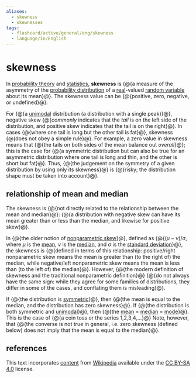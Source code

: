 ```yaml
---
aliases:
  - skewness
  - skewnesses
tags:
  - flashcard/active/general/eng/skewness
  - language/in/English
---
```


# skewness

In [probability theory](probability%20theory.md) and [statistics](statistics.md), __skewness__ is {@{a measure of the asymmetry of the [probability distribution](probability%20distribution.md) of a [real](real%20number.md)-valued [random variable](random%20variable.md) about its mean}@}. The skewness value can be {@{positive, zero, negative, or undefined}@}. <!--SR:!2025-07-22,249,330!2025-10-16,316,330-->

For {@{a [unimodal](unimodality.md) distribution (a distribution with a single peak)}@}, negative skew {@{_commonly_ indicates that the _tail_ is on the left side of the distribution, and positive skew indicates that the tail is on the right}@}. In cases {@{where one tail is long but the other tail is fat}@}, skewness {@{does not obey a simple rule}@}. For example, a zero value in skewness means that {@{the tails on both sides of the mean balance out _overall_}@}; this is the case for {@{a symmetric distribution but can also be true for an asymmetric distribution where one tail is long and thin, and the other is short but fat}@}. Thus, {@{the judgement on the symmetry of a given distribution by using only its skewness}@} is {@{risky; the distribution shape must be taken into account}@}. <!--SR:!2028-05-14,1052,350!2027-06-21,780,330!2025-07-29,255,330!2027-03-10,702,330!2025-07-16,245,330!2025-08-03,259,330!2028-05-04,1042,350!2026-12-09,629,330-->

## relationship of mean and median

The skewness is {@{not directly related to the relationship between the mean and median}@}: {@{a distribution with negative skew can have its mean greater than or less than the median, and likewise for positive skew}@}. <!--SR:!2025-08-21,271,330!2025-10-09,227,342-->

In {@{the older notion of [nonparametric skew](nonparametric%20skew.md)}@}, defined as {@{$(\mu -\nu )/\sigma ,$ where $\mu$ is the [mean](mean.md), $\nu$ is the [median](median.md), and $\sigma$ is the [standard deviation](standard%20deviation.md)}@}, the skewness is {@{defined in terms of this relationship: positive/right nonparametric skew means the mean is greater than (to the right of) the median, while negative/left nonparametric skew means the mean is less than (to the left of) the median}@}. However, {@{the modern definition of skewness and the traditional nonparametric definition}@} {@{do not always have the same sign: while they agree for some families of distributions, they differ in some of the cases, and conflating them is misleading}@}. <!--SR:!2025-10-09,310,330!2025-08-11,263,330!2025-12-10,347,310!2027-05-23,746,330!2025-12-08,273,367-->

If {@{the distribution is [symmetric](symmetric%20probability%20distribution.md)}@}, then {@{the mean is equal to the median, and the distribution has zero skewness}@}. If {@{the distribution is both symmetric and [unimodal](unimodality.md#unimodal%20probability%20distribution)}@}, then {@{the [mean](mean.md) = [median](median.md) = [mode](mode%20(statistics).md)}@}. This is the case of {@{a coin toss or the series 1,2,3,4,...}@} Note, however, that {@{the converse is not true in general, i.e. zero skewness (defined below) does not imply that the mean is equal to the median}@}. <!--SR:!2025-07-17,245,330!2025-09-23,297,330!2028-06-02,1067,350!2025-10-08,309,330!2025-08-31,279,330!2028-04-11,1024,350-->

## references

This text incorporates [content](https://en.wikipedia.org/wiki/skewness) from [Wikipedia](Wikipedia.md) available under the [CC BY-SA 4.0](https://creativecommons.org/licenses/by-sa/4.0/) license.
